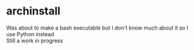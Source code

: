 # archinstall
Was about to make a bash executable but I don't know much about it so I use Python instead<br>
Still a work in progress
